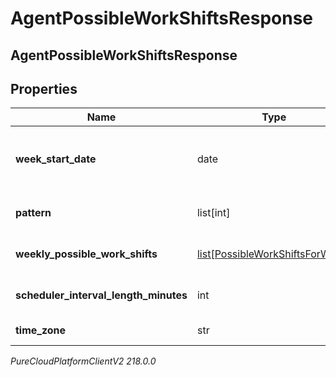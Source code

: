 # AgentPossibleWorkShiftsResponse

## AgentPossibleWorkShiftsResponse

## Properties

|Name | Type | Description | Notes|
|------------ | ------------- | ------------- | -------------|
| **week_start_date** | date | Start date of requested effective work plan. Dates are represented as an ISO-8601 string. For example: yyyy-MM-dd | [optional] |
| **pattern** | list[int] | Each element is the ID of an effective work plan for a specific week | [optional] |
| **weekly_possible_work_shifts** | [list[PossibleWorkShiftsForWeek]](PossibleWorkShiftsForWeek) | Each element is a weekly effective work plan that can be used for multiple weeks | [optional] |
| **scheduler_interval_length_minutes** | int | Number of minutes in each interval in the intervalScheduleProbabilities | [optional] |
| **time_zone** | str | The time zone of the business unit | [optional] |



_PureCloudPlatformClientV2 218.0.0_
